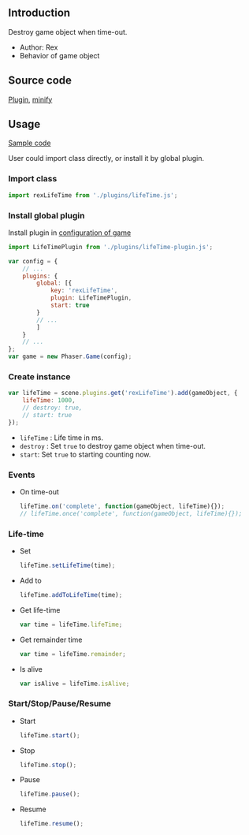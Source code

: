## Introduction

Destroy game object when time-out.

- Author: Rex
- Behavior of game object

## Source code

[Plugin](https://github.com/rexrainbow/phaser3-rex-notes/blob/master/plugins/lifetime-plugin.js), [minify](https://github.com/rexrainbow/phaser3-rex-notes/blob/master/dist/rexlifetimeplugin.min.js)

## Usage

[Sample code](https://github.com/rexrainbow/phaser3-rex-notes/tree/master/examples/lifetime)

User could import class directly, or install it by global plugin.

### Import class

```javascript
import rexLifeTime from './plugins/lifeTime.js';
```

### Install global plugin

Install plugin in [configuration of game](game.md#configuration)

```javascript
import LifeTimePlugin from './plugins/lifeTime-plugin.js';

var config = {
    // ...
    plugins: {
        global: [{
            key: 'rexLifeTime',
            plugin: LifeTimePlugin,
            start: true
        }
        // ...
        ]
    }
    // ...
};
var game = new Phaser.Game(config);
```

### Create instance

```javascript
var lifeTime = scene.plugins.get('rexLifeTime').add(gameObject, {
    lifeTime: 1000,
    // destroy: true,
    // start: true
});
```

- `lifeTime` : Life time in ms.
- `destroy` : Set `true` to destroy game object when time-out.
- `start`: Set `true` to starting counting now.

### Events

- On time-out
    ```javascript
    lifeTime.on('complete', function(gameObject, lifeTime){});
    // lifeTime.once('complete', function(gameObject, lifeTime){});
    ```

### Life-time

- Set
    ```javascript
    lifeTime.setLifeTime(time);
    ```
- Add to
    ```javascript
    lifeTime.addToLifeTime(time);
    ```
- Get life-time
    ```javascript
    var time = lifeTime.lifeTime;
    ```
- Get remainder time
    ```javascript
    var time = lifeTime.remainder;
    ```
- Is alive
    ```javascript
    var isAlive = lifeTime.isAlive;
    ```

### Start/Stop/Pause/Resume

- Start
    ```javascript
    lifeTime.start();
    ```
- Stop
    ```javascript
    lifeTime.stop();
    ```
- Pause
    ```javascript
    lifeTime.pause();
    ```
- Resume
    ```javascript
    lifeTime.resume();
    ```